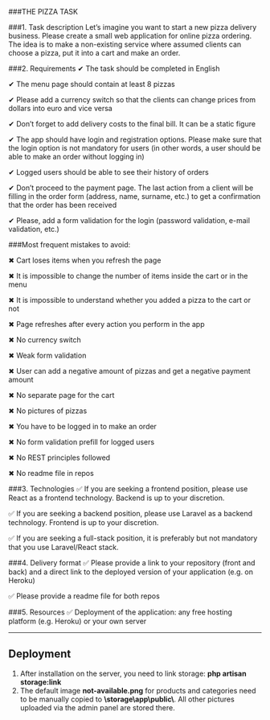 ###THE PIZZA TASK

###1. Task description
Let’s imagine you want to start a new pizza delivery business. Please create a small web application for online pizza ordering. The idea is to make a non-existing service where assumed clients can choose a pizza, put it into a cart and make an order.


###2. Requirements
✔ The task should be completed in English

✔ The menu page should contain at least 8 pizzas

✔ Please add a currency switch so that the clients can change prices from dollars into euro and vice versa

✔ Don’t forget to add delivery costs to the final bill. It can be a static figure

✔ The app should have login and registration options. Please make sure that the login option is not mandatory for users (in other words, a user should be able to make an order without logging in)

✔ Logged users should be able to see their history of orders

✔ Don’t proceed to the payment page. The last action from a client will be filling in the order form (address,
name, surname, etc.) to get a confirmation that the order has been received

✔ Please, add a form validation for the login (password validation, e-mail validation, etc.)

###Most frequent mistakes to avoid:

✖ Cart loses items when you refresh the page

✖ It is impossible to change the number of items inside the cart or in the menu

✖ It is impossible to understand whether you added a pizza to the cart or not

✖ Page refreshes after every action you perform in the app

✖ No currency switch

✖ Weak form validation

✖ User can add a negative amount of pizzas and get a negative payment amount

✖ No separate page for the cart

✖ No pictures of pizzas

✖ You have to be logged in to make an order

✖ No form validation prefill for logged users

✖ No REST principles followed

✖ No readme file in repos

###3. Technologies
✅ If you are seeking a frontend position, please use React as a frontend technology. Backend is up to your discretion.

✅ If you are seeking a backend position, please use Laravel as a backend technology. Frontend is up to your discretion.

✅ If you are seeking a full-stack position, it is preferably but not mandatory that you use Laravel/React stack.

###4. Delivery format
✅ Please provide a link to your repository (front and back) and a direct link to the deployed version of your application (e.g.
on Heroku)

✅ Please provide a readme file for both repos

###5. Resources
✅ Deployment of the application: any free hosting platform (e.g. Heroku) or your own server

___

## Deployment 

1. After installation on the server, you need to link storage: __php artisan storage:link__
2. The default image __not-available.png__ for products and categories need to be manually copied to __\\storage\app\public\\__. All other pictures uploaded via the admin panel are stored there. 








